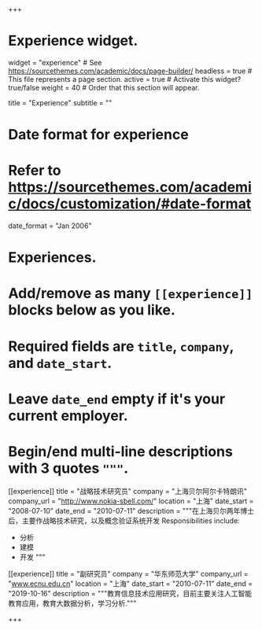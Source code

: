 +++
# Experience widget.
widget = "experience"  # See https://sourcethemes.com/academic/docs/page-builder/
headless = true  # This file represents a page section.
active = true  # Activate this widget? true/false
weight = 40  # Order that this section will appear.

title = "Experience"
subtitle = ""

# Date format for experience
#   Refer to https://sourcethemes.com/academic/docs/customization/#date-format
date_format = "Jan 2006"

# Experiences.
#   Add/remove as many `[[experience]]` blocks below as you like.
#   Required fields are `title`, `company`, and `date_start`.
#   Leave `date_end` empty if it's your current employer.
#   Begin/end multi-line descriptions with 3 quotes `"""`.
[[experience]]
  title = "战略技术研究员"
  company = "上海贝尔阿尔卡特朗讯"
  company_url = "http://www.nokia-sbell.com/"
  location = "上海"
  date_start = "2008-07-10"
  date_end = "2010-07-11"
  description = """在上海贝尔两年博士后，主要作战略技术研究，以及概念验证系统开发
  Responsibilities include:
  
  * 分析
  * 建模
  * 开发
  """

[[experience]]
  title = "副研究员"
  company = "华东师范大学"
  company_url = "www.ecnu.edu.cn"
  location = "上海"
  date_start = "2010-07-11"
  date_end = "2019-10-16"
  description = """教育信息技术应用研究，目前主要关注人工智能教育应用，教育大数据分析，学习分析."""

+++
